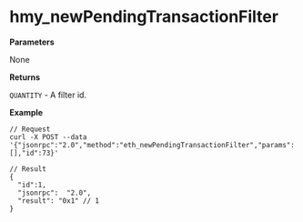 # hmy\_newPendingTransactionFilter

**Parameters**

None

**Returns**

`QUANTITY` - A filter id.

**Example**

```
// Request
curl -X POST --data '{"jsonrpc":"2.0","method":"eth_newPendingTransactionFilter","params":[],"id":73}'

// Result
{
  "id":1,
  "jsonrpc":  "2.0",
  "result": "0x1" // 1
}
```
